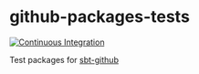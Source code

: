 # github-packages-tests

[![Continuous Integration](https://github.com/er1c/github-packages-tests/actions/workflows/ci.yml/badge.svg)](https://github.com/er1c/github-packages-tests/actions/workflows/ci.yml)

Test packages for [sbt-github](https://github.com/er1c/sbt-github)
